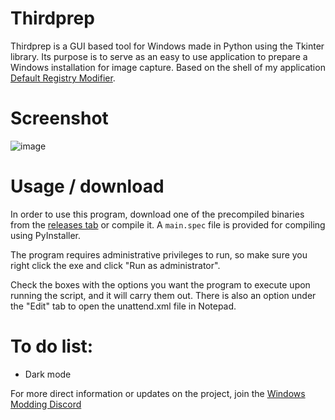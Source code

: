 # Thirdprep
Thirdprep is a GUI based tool for Windows made in Python using the Tkinter library. Its purpose is to serve as an easy to use application to prepare a Windows installation for image capture. Based on the shell of my application [Default Registry Modifier](https://github.com/IveMalfunctioned/Default-Registry-Modifier/).

# Screenshot
![image](https://github.com/IveMalfunctioned/Thirdprep/assets/20033421/25b4571f-2cc2-48b5-a33a-ea3cfd492e84)

# Usage / download

In order to use this program, download one of the precompiled binaries from the [releases tab](https://github.com/IveMalfunctioned/Thirdprep/releases/latest) or compile it. A `main.spec` file is provided for compiling using PyInstaller.

The program requires administrative privileges to run, so make sure you right click the exe and click "Run as administrator".

Check the boxes with the options you want the program to execute upon running the script, and it will carry them out.
There is also an option under the "Edit" tab to open the unattend.xml file in Notepad.

# To do list:
- Dark mode

For more direct information or updates on the project, join the [Windows Modding Discord](https://discord.gg/hzScjC9re6)
